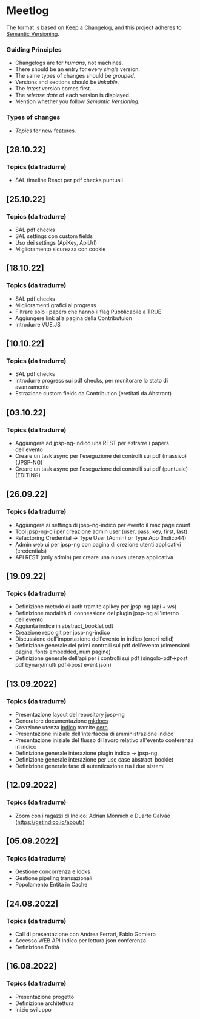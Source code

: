 # Meetlog

The format is based on [Keep a Changelog](https://keepachangelog.com/en/1.0.0/),
and this project adheres to [Semantic Versioning](https://semver.org/spec/v2.0.0.html).


### Guiding Principles

- Changelogs are for *humans*, not machines.
- There should be an entry for every *single* version.
- The same types of changes should be *grouped*.
- Versions and sections should be *linkable*.
- The *latest* version comes first.
- The *release date* of each version is displayed.
- Mention whether you follow *Semantic Versioning*.


### Types of changes

- *Topics* for new features.





## [28.10.22]

### Topics (da tradurre)

 - SAL timeline React per pdf checks puntuali



## [25.10.22]

### Topics (da tradurre)

 - SAL pdf checks
 - SAL settings con custom fields
 - Uso dei settings (ApiKey, ApiUrl)
 - Miglioramento sicurezza con cookie



## [18.10.22]

### Topics (da tradurre)

 - SAL pdf checks
 - Miglioramenti grafici al progress
 - Filtrare solo i papers che hanno il flag Pubblicabile a TRUE
 - Aggiungere link alla pagina della Contributuion
 - Introdurre VUE.JS



## [10.10.22]

### Topics (da tradurre)

 - SAL pdf checks
 - Introdurre progress sui pdf checks, per monitorare lo stato di avanzamento
 - Estrazione custom fields da Contribution (eretitati da Abstract)



## [03.10.22]

### Topics (da tradurre)

 - Aggiungere ad jpsp-ng-indico una REST per estrarre i papers dell'evento
 - Creare un task async per l'eseguzione dei controlli sui pdf (massivo) (JPSP-NG)
 - Creare un task async per l'eseguzione dei controlli sui pdf (puntuale) (EDITING)



## [26.09.22]

### Topics (da tradurre)

 - Aggiungere ai settings di jpsp-ng-indico per evento il max page count
 - Tool jpsp-ng-cli per creazione admin user (user, pass, key, first, last)
 - Refactoring Credential -> Type User (Admin) or Type App (Indico44)
 - Admin web ui per jpsp-ng con pagina di crezione utenti applicativi (credentials)
 - API REST (only admin) per creare una nuova utenza applicativa



## [19.09.22]

### Topics (da tradurre)

 - Definizione metodo di auth tramite apikey per jpsp-ng (api + ws)
 - Definizione modalità di connessione del plugin jpsp-ng all'interno dell'evento
 - Aggiunta indice in abstract_booklet odt
 - Creazione repo git per jpsp-ng-indico
 - Discussione dell'importazione dell'evento in indico (errori refid)
 - Definizione generale dei primi controlli sui pdf dell'evento (dimensioni pagina, fonts embedded, num pagine)
 - Definizione generale dell'api per i controlli sui pdf (singolo-pdf->post pdf bynary/multi pdf->post event json)



## [13.09.2022]

### Topics (da tradurre)

- Presentazione layout del repository jpsp-ng
- Generatore documentazione [mkdocs](https://ipac-docs.jacow.org/)
- Creazione utenza [indico](https://indico.jacow.org) tramite [cern](https://oraweb.cern.ch/pls/jacow/profile.html)
- Presentazione iniziale dell'interfaccia di amministrazione indico
- Presentazione iniziale del flusso di lavoro relativo all'evento conferenza in indico
- Definizione generale interazione plugin indico -> jpsp-ng
- Definizione generale interazione per use case abstract_booklet
- Definizione generale fase di autenticazione tra i due sistemi


## [12.09.2022]

### Topics (da tradurre)

- Zoom con i ragazzi di Indico: Adrian Mönnich e Duarte Galvão (https://getindico.io/about/)


## [05.09.2022]

### Topics (da tradurre)

- Gestione concorrenza e locks
- Gestione pipeling transazionali
- Popolamento Entità in Cache


## [24.08.2022]

### Topics (da tradurre)

- Call di presentazione con Andrea Ferrari, Fabio Gomiero
- Accesso WEB API Indico per lettura json conferenza
- Definizione Entità



## [16.08.2022]

### Topics (da tradurre)

- Presentazione progetto
- Definizione architettura
- Inizio sviluppo

